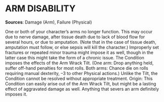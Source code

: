 # ARM DISABILITY
**Sources**: Damage (Arm), Failure (Physical)

One or both of your character’s arms no longer function.
This may occur due to nerve damage, after tissue death due
to lack of blood flow for several hours, or due to amputation.
(Note that in the case of tissue death, amputation must follow,
or else sepsis will kill the character.) Improperly set fractures
or repeated minor trauma might impose it as well, though
in the latter case this might take the form of a chronic issue.
The Condition imposes the effects of the Arm Wrack Tilt.
(One arm: Drop anything held, suffer off-hand penalties for
most rolls. Both arms: Chance die on rolls requiring manual
dexterity, –3 to other Physical actions.) Unlike the Tilt, the
Condition cannot be resolved without appropriate treatment.
Origin: This Condition can easily arise out of the Arm
Wrack Tilt, but might be a lasting effect of aggravated damage
as well. Anything that severs an arm definitely imposes it.